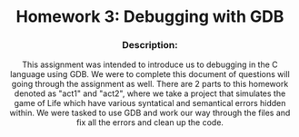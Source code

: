 <div align='center'> <h1> Homework 3: Debugging with GDB </h1>

### Description:
  
  This assignment was intended to introduce us to debugging in the C language using GDB. We were to complete this document of questions will going through the assignment as well. 
  There are 2 parts to this homework denoted as "act1" and "act2", where we take a project that simulates the game of Life which have various syntatical and semantical errors hidden
  within. We were tasked to use GDB and work our way through the files and fix all the errors and clean up the code. 
